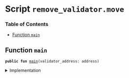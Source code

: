 
<a name="SCRIPT"></a>

# Script `remove_validator.move`

### Table of Contents

-  [Function `main`](#SCRIPT_main)



<a name="SCRIPT_main"></a>

## Function `main`



<pre><code><b>public</b> <b>fun</b> <a href="#SCRIPT_main">main</a>(validator_address: address)
</code></pre>



<details>
<summary>Implementation</summary>


<pre><code><b>fun</b> <a href="#SCRIPT_main">main</a>(validator_address: address) {
    <a href="../../modules/doc/libra_system.md#0x0_LibraSystem_remove_validator">LibraSystem::remove_validator</a>(validator_address);
}
</code></pre>



</details>
